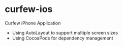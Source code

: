 # curfew-ios
Curfew iPhone Application

- Using AutoLayout to support multiple screen sizes
- Using CocoaPods for dependency management
